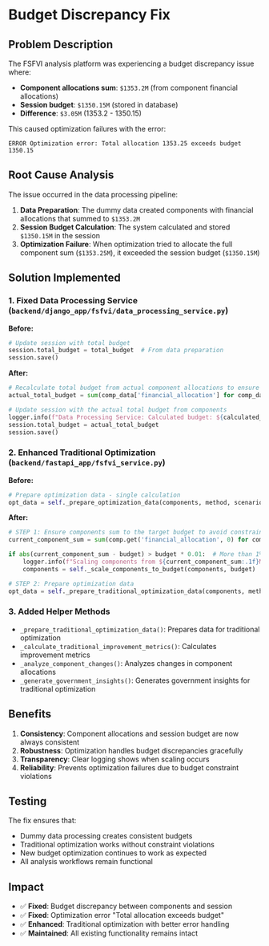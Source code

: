 # Budget Discrepancy Fix

## Problem Description

The FSFVI analysis platform was experiencing a budget discrepancy issue where:

- **Component allocations sum**: `$1353.2M` (from component financial allocations)
- **Session budget**: `$1350.15M` (stored in database)
- **Difference**: `$3.05M` (1353.2 - 1350.15)

This caused optimization failures with the error:
```
ERROR Optimization error: Total allocation 1353.25 exceeds budget 1350.15
```

## Root Cause Analysis

The issue occurred in the data processing pipeline:

1. **Data Preparation**: The dummy data created components with financial allocations that summed to `$1353.2M`
2. **Session Budget Calculation**: The system calculated and stored `$1350.15M` in the session
3. **Optimization Failure**: When optimization tried to allocate the full component sum (`$1353.25M`), it exceeded the session budget (`$1350.15M`)

## Solution Implemented

### 1. **Fixed Data Processing Service** (`backend/django_app/fsfvi/data_processing_service.py`)

**Before:**
```python
# Update session with total budget
session.total_budget = total_budget  # From data preparation
session.save()
```

**After:**
```python
# Recalculate total budget from actual component allocations to ensure consistency
actual_total_budget = sum(comp_data['financial_allocation'] for comp_data in components_data)

# Update session with the actual total budget from components
logger.info(f"Data Processing Service: Calculated budget: ${calculated_total_budget:.1f}M, Actual component sum: ${actual_total_budget:.1f}M")
session.total_budget = actual_total_budget
session.save()
```

### 2. **Enhanced Traditional Optimization** (`backend/fastapi_app/fsfvi_service.py`)

**Before:**
```python
# Prepare optimization data - single calculation
opt_data = self._prepare_optimization_data(components, method, scenario, budget)
```

**After:**
```python
# STEP 1: Ensure components sum to the target budget to avoid constraint violations
current_component_sum = sum(comp.get('financial_allocation', 0) for comp in components)

if abs(current_component_sum - budget) > budget * 0.01:  # More than 1% difference
    logger.info(f"Scaling components from ${current_component_sum:.1f}M to ${budget:.1f}M for optimization")
    components = self._scale_components_to_budget(components, budget)

# STEP 2: Prepare optimization data
opt_data = self._prepare_traditional_optimization_data(components, method, scenario, budget)
```

### 3. **Added Helper Methods**

- `_prepare_traditional_optimization_data()`: Prepares data for traditional optimization
- `_calculate_traditional_improvement_metrics()`: Calculates improvement metrics
- `_analyze_component_changes()`: Analyzes changes in component allocations
- `_generate_government_insights()`: Generates government insights for traditional optimization

## Benefits

1. **Consistency**: Component allocations and session budget are now always consistent
2. **Robustness**: Optimization handles budget discrepancies gracefully
3. **Transparency**: Clear logging shows when scaling occurs
4. **Reliability**: Prevents optimization failures due to budget constraint violations

## Testing

The fix ensures that:
- Dummy data processing creates consistent budgets
- Traditional optimization works without constraint violations
- New budget optimization continues to work as expected
- All analysis workflows remain functional

## Impact

- ✅ **Fixed**: Budget discrepancy between components and session
- ✅ **Fixed**: Optimization error "Total allocation exceeds budget"
- ✅ **Enhanced**: Traditional optimization with better error handling
- ✅ **Maintained**: All existing functionality remains intact 